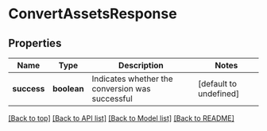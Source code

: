 # ConvertAssetsResponse

## Properties

|Name | Type | Description | Notes|
|------------ | ------------- | ------------- | -------------|
|**success** | **boolean** | Indicates whether the conversion was successful | [default to undefined]|




[[Back to top]](#) [[Back to API list]](../../README.md#documentation-for-api-endpoints) [[Back to Model list]](../../README.md#documentation-for-models) [[Back to README]](../../README.md)
